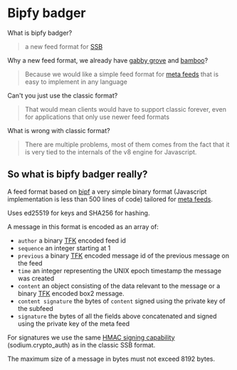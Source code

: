 # Bipfy badger

What is bipfy badger?

> a new feed format for [SSB]

Why a new feed format, we already have [gabby grove] and [bamboo]?

> Because we would like a simple feed format for [meta feeds] that is
> easy to implement in any language

Can't you just use the classic format?

> That would mean clients would have to support classic forever, even
> for applications that only use newer feed formats

What is wrong with classic format?

> There are multiple problems, most of them comes from the fact that
> it is very tied to the internals of the v8 engine for Javascript.

## So what is bipfy badger really?

A feed format based on [bipf] a very simple binary format (Javascript
implementation is less than 500 lines of code) tailored for [meta
feeds].

Uses ed25519 for keys and SHA256 for hashing.

A message in this format is encoded as an array of:

- `author` a binary [TFK] encoded feed id
- `sequence` an integer starting at 1
- `previous` a binary [TFK] encoded message id of the previous message
  on the feed
- `time` an integer representing the UNIX epoch timestamp the message
  was created
- `content` an object consisting of the data relevant to the message
  or a binary [TFK] encoded box2 message.
- `content signature` the bytes of `content` signed using the private
  key of the subfeed
- `signature` the bytes of all the fields above concatenated and
  signed using the private key of the meta feed

For signatures we use the same [HMAC signing capability]
(sodium.crypto_auth) as in the classic SSB format.

The maximum size of a message in bytes must not exceed 8192 bytes.

[SSB]: https://github.com/ssbc/
[gabby grove]: https://github.com/ssbc/ssb-spec-drafts/tree/master/drafts/draft-ssb-core-gabbygrove/00
[bamboo]: https://github.com/AljoschaMeyer/bamboo
[meta feeds]: https://github.com/ssb-ngi-pointer/ssb-meta-feed-spec
[bipf]: https://github.com/ssbc/bipf
[TFK]: https://github.com/ssbc/envelope-spec/blob/master/encoding/tfk.md
[HMAC signing capability]: https://github.com/ssb-js/ssb-keys#signobjkeys-hmac_key-obj
